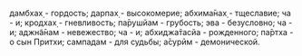 дамбхах̣ - гордость; дарпах̣ - высокомерие; абхима̄нах̣ - тщеславие; ча - и; кродхах̣ - гневливость; па̄рушйам - грубость; эва - безусловно; ча - и; аджн̃а̄нам - невежество; ча - и; абхиджа̄тасйа - рожденного; па̄ртха - о сын Притхи; сампадам - для судьбы; а̄сурӣм - демонической.